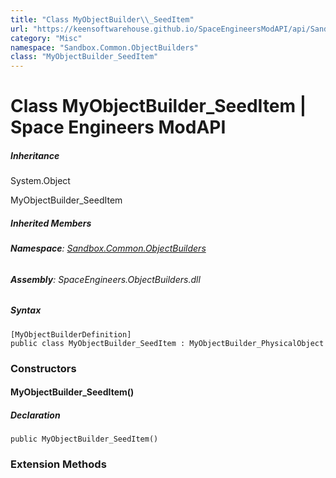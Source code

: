 ```yaml
---
title: "Class MyObjectBuilder\\_SeedItem"
url: "https://keensoftwarehouse.github.io/SpaceEngineersModAPI/api/Sandbox.Common.ObjectBuilders.MyObjectBuilder_SeedItem.html"
category: "Misc"
namespace: "Sandbox.Common.ObjectBuilders"
class: "MyObjectBuilder_SeedItem"
---
```


# Class MyObjectBuilder\_SeedItem | Space Engineers ModAPI

##### Inheritance

System.Object

MyObjectBuilder\_SeedItem

##### Inherited Members

###### **Namespace**: [Sandbox.Common.ObjectBuilders](https://keensoftwarehouse.github.io/SpaceEngineersModAPI/api/Sandbox.Common.ObjectBuilders.html)

###### **Assembly**: SpaceEngineers.ObjectBuilders.dll

##### Syntax

```
[MyObjectBuilderDefinition]
public class MyObjectBuilder_SeedItem : MyObjectBuilder_PhysicalObject
```

### Constructors

#### MyObjectBuilder\_SeedItem()

##### Declaration

```
public MyObjectBuilder_SeedItem()
```

### Extension Methods
